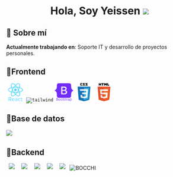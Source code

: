 <h1 align="center"><b>Hola, Soy Yeissen </b><img src="https://media.giphy.com/media/hvRJCLFzcasrR4ia7z/giphy.gif" width="35"></h1>

## 🚀 Sobre mí
**Actualmente trabajando en**: Soporte IT y desarrollo de proyectos personales.  

   <h2>🎁Frontend</h2>
    <code><img height="50" src="https://raw.githubusercontent.com/devicons/devicon/master/icons/react/react-original-wordmark.svg" alt="react"></code>
    <code><img height="50" src="https://www.vectorlogo.zone/logos/tailwindcss/tailwindcss-icon.svg" alt="tailwind"></code>
    <code><img height="50" src="https://raw.githubusercontent.com/devicons/devicon/master/icons/bootstrap/bootstrap-plain-wordmark.svg" alt="bootstrap"></code>
    <code><img height="50" src="https://raw.githubusercontent.com/devicons/devicon/master/icons/css3/css3-original-wordmark.svg" alt="css3"></code>
    <code><img height="50" src="https://raw.githubusercontent.com/devicons/devicon/master/icons/html5/html5-original-wordmark.svg" alt="html5"></code>
    

   <h2>🎁Base de datos</h2>
    <a href="https://skillicons.dev">
      <img src="https://skillicons.dev/icons?i=mysql,mongodb,postgres"/>
    </a>

   <h2>🎁Backend</h2>
   <code> <img height="50" src="https://www.vectorlogo.zone/logos/springio/springio-ar21.svg"> </code>
   <code> <img height="50" src="https://www.vectorlogo.zone/logos/firebase/firebase-ar21.svg"> </code>
   <code> <img height="50" src="https://www.vectorlogo.zone/logos/javascript/javascript-ar21.svg"> </code>
   <code> <img height="50" src="https://www.vectorlogo.zone/logos/nodejs/nodejs-ar21.svg"> </code>
   <code> <img height="50" src="https://www.vectorlogo.zone/logos/java/java-ar21.svg"> </code>

 <img align="center" width="400" alt="BOCCHI" src="https://c.wallhere.com/photos/d9/3f/BOCCHI_THE_ROCK_Hitori_Bocchi_guitar_forest_vertical_pink_hair-2209797.jpg!d">

